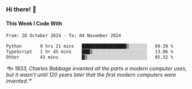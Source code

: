 ### Hi there! 👋

#### This Week I Code With
<!--START_SECTION:waka-->

```txt
From: 28 October 2024 - To: 04 November 2024

Python       9 hrs 21 mins   █████████████████▒░░░░░░░   69.39 %
TypeScript   1 hr 45 mins    ███▒░░░░░░░░░░░░░░░░░░░░░   13.06 %
Other        43 mins         █▒░░░░░░░░░░░░░░░░░░░░░░░   05.32 %
```

<!--END_SECTION:waka-->

<!--STARTS_HERE_QUOTE_README-->
<i>❝In 1833, Charles Babbage invented all the parts a modern computer uses, but it wasn’t until 120 years later that the first modern computers were invented.❞</i>
<!--ENDS_HERE_QUOTE_README-->
